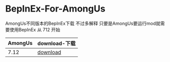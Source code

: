 # BepInEx-For-AmongUs
AmongUs不同版本的BepInEx下载 不过多解释
只要是AmongUs要运行mod就需要使用BepInEx
从 712 开始

| AmongUs | download-下载 |
|------|------|
| 7.12| [download]()|
